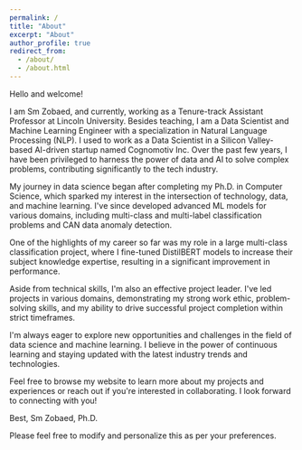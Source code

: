 ```yaml
---
permalink: /
title: "About"
excerpt: "About"
author_profile: true
redirect_from: 
  - /about/
  - /about.html
---
```



Hello and welcome!

I am Sm Zobaed, and currently, working as a Tenure-track Assistant Professor at Lincoln University. Besides teaching, I am a Data Scientist and Machine Learning Engineer with a specialization in Natural Language Processing (NLP). I used to work as a Data Scientist in a Silicon Valley-based AI-driven startup named Cognomotiv Inc. Over the past few years, I have been privileged to harness the power of data and AI to solve complex problems, contributing significantly to the tech industry.

My journey in data science began after completing my Ph.D. in Computer Science, which sparked my interest in the intersection of technology, data, and machine learning. I've since developed advanced ML models for various domains, including multi-class and multi-label classification problems and CAN data anomaly detection.

One of the highlights of my career so far was my role in a large multi-class classification project, where I fine-tuned DistilBERT models to increase their subject knowledge expertise, resulting in a significant improvement in performance.

Aside from technical skills, I'm also an effective project leader. I've led projects in various domains, demonstrating my strong work ethic, problem-solving skills, and my ability to drive successful project completion within strict timeframes.

I'm always eager to explore new opportunities and challenges in the field of data science and machine learning. I believe in the power of continuous learning and staying updated with the latest industry trends and technologies.

Feel free to browse my website to learn more about my projects and experiences or reach out if you're interested in collaborating. I look forward to connecting with you!

Best,
Sm Zobaed, Ph.D.

Please feel free to modify and personalize this as per your preferences.
